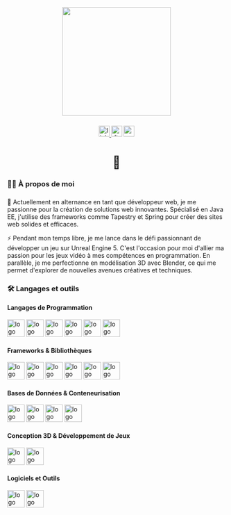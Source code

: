 <div align="center">
  <img height="250" src="https://media3.giphy.com/media/fwbzI2kV3Qrlpkh59e/giphy.gif?cid=6c09b952lpbvzpdgxcnw5bn7y9y2yqfzk4j80mnkod3dfe3o&ep=v1_stickers_related&rid=giphy.gif&ct=s"  />
</div>

###

<div align="center">
  <a href="https://www.linkedin.com/in/paul-debril-5a3a7122b/" target="_blank">
    <img src="https://img.shields.io/static/v1?message=LinkedIn&logo=linkedin&label=&color=0077B5&logoColor=white&labelColor=&style=for-the-badge" height="25" alt="linkedin logo"  />
  </a>
  <img href="" src="https://img.shields.io/static/v1?message=Discord&logo=discord&label=&color=7289DA&logoColor=white&labelColor=&style=for-the-badge" height="25" alt="discord logo"  />
  <a href="debril.paul@gmail.com" target="_blank">
    <img src="https://img.shields.io/static/v1?message=Gmail&logo=gmail&label=&color=D14836&logoColor=white&labelColor=&style=for-the-badge" height="25" alt="gmail logo"  />
  </a>
</div>

###

<h1 align="center">👋</h1>

###

<h3 align="left">👩‍💻 À propos de moi</h3>


###

<p align="left">
🔭 Actuellement en alternance en tant que développeur web, je me passionne pour la création de solutions web innovantes. Spécialisé en Java EE, j'utilise des frameworks comme Tapestry et Spring pour créer des sites web solides et efficaces.

⚡ Pendant mon temps libre, je me lance dans le défi passionnant de développer un jeu sur Unreal Engine 5. C'est l'occasion pour moi d'allier ma passion pour les jeux vidéo à mes compétences en programmation. En parallèle, je me perfectionne en modélisation 3D avec Blender, ce qui me permet d'explorer de nouvelles avenues créatives et techniques.

</p>

###

<h3 align="left">🛠 Langages et outils</h3>

<!-- Langages de programmation -->
<div align="left">
  <h4>Langages de Programmation</h4>
  <img src="https://cdn.jsdelivr.net/gh/devicons/devicon/icons/java/java-original.svg" height="40" alt="logo Java"  />
  <img src="https://cdn.jsdelivr.net/gh/devicons/devicon/icons/python/python-original.svg" height="40" alt="logo Python"  />
  <img src="https://cdn.jsdelivr.net/gh/devicons/devicon/icons/javascript/javascript-original.svg" height="40" alt="logo JavaScript"  />
  <img src="https://cdn.jsdelivr.net/gh/devicons/devicon/icons/typescript/typescript-original.svg" height="40" alt="logo TypeScript"  />
  <img src="https://cdn.jsdelivr.net/gh/devicons/devicon/icons/html5/html5-original.svg" height="40" alt="logo HTML5"  />
  <img src="https://cdn.jsdelivr.net/gh/devicons/devicon/icons/css3/css3-original.svg" height="40" alt="logo CSS3"  />
</div>

<!-- Frameworks, bibliothèques et runtime -->
<div align="left">
  <h4>Frameworks & Bibliothèques</h4>
  <img src="https://cdn.jsdelivr.net/gh/devicons/devicon/icons/jakartaee/jakartaee-original.svg" height="40" alt="logo Jakarta EE" />
  <img src="https://cdn.jsdelivr.net/gh/devicons/devicon/icons/spring/spring-original.svg" height="40" alt="logo Spring"  />
  <img src="https://cdn.jsdelivr.net/gh/devicons/devicon/icons/angularjs/angularjs-original.svg" height="40" alt="logo Angular"  />
  <img src="https://cdn.jsdelivr.net/gh/devicons/devicon/icons/vuejs/vuejs-original.svg" height="40" alt="logo VueJS"  />
  <img src="https://cdn.jsdelivr.net/gh/devicons/devicon/icons/nodejs/nodejs-original.svg" height="40" alt="logo Node.js"  />
  <img src="https://cdn.jsdelivr.net/gh/devicons/devicon/icons/bootstrap/bootstrap-original.svg" height="40" alt="logo Bootstrap"  />
</div>

<!-- Bases de données et Conteneurisation -->
<div align="left">
  <h4>Bases de Données & Conteneurisation</h4>
  <img src="https://cdn.jsdelivr.net/gh/devicons/devicon/icons/mongodb/mongodb-original.svg" height="40" alt="logo MongoDB"  />
  <img src="https://cdn.jsdelivr.net/gh/devicons/devicon/icons/mysql/mysql-original.svg" height="40" alt="logo MySQL"  />
  <img src="https://cdn.jsdelivr.net/gh/devicons/devicon/icons/postgresql/postgresql-original.svg" height="40" alt="logo PostgreSQL"  />
  <img src="https://cdn.jsdelivr.net/gh/devicons/devicon/icons/docker/docker-original.svg" height="40" alt="logo Docker"  />
</div>

<!-- Conception 3D & Développement de Jeux -->
<div align="left">
  <h4>Conception 3D & Développement de Jeux</h4>
  <img src="https://cdn.jsdelivr.net/gh/devicons/devicon/icons/blender/blender-original.svg" height="40" alt="logo Blender"  />
  <img src="https://skillicons.dev/icons?i=unreal" height="40" alt="logo Unreal Engine"  />
</div>

<!-- Logiciels et outils -->
<div align="left">
  <h4>Logiciels et Outils</h4>
  <img src="https://cdn.jsdelivr.net/gh/devicons/devicon/icons/git/git-original.svg" height="40" alt="logo Git"  />
  <img src="https://cdn.jsdelivr.net/gh/devicons/devicon/icons/jira/jira-original.svg" height="40" alt="logo JIRA"  />
</div>


